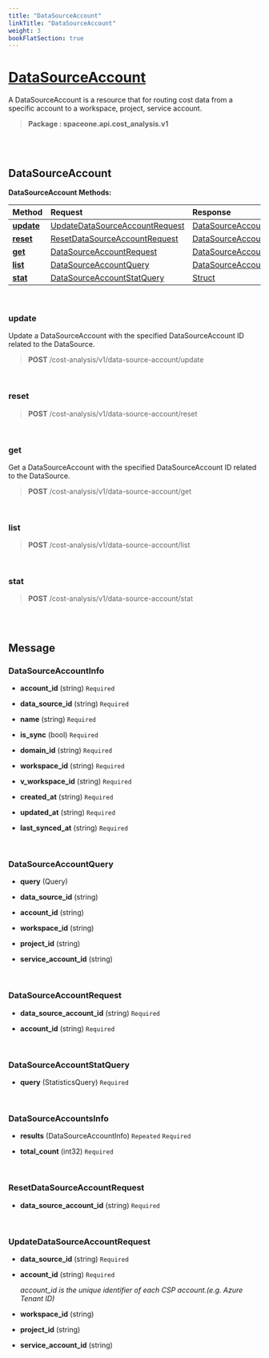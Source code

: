 ```yaml
---
title: "DataSourceAccount"
linkTitle: "DataSourceAccount"
weight: 3
bookFlatSection: true
---
```

# [DataSourceAccount](#DataSourceAccount)
A DataSourceAccount is a resource that for routing cost data from a specific account to a workspace, project, service account.


>  **Package : spaceone.api.cost_analysis.v1**

<br>
<br>

## DataSourceAccount





**DataSourceAccount Methods:**


| Method | Request | Response |
| :----- | :-------- | :-------- |
| [**update**](./DataSourceAccount#update) | [UpdateDataSourceAccountRequest](DataSourceAccount#updatedatasourceaccountrequest) | [DataSourceAccountInfo](DataSourceAccount#datasourceaccountinfo) |
| [**reset**](./DataSourceAccount#reset) | [ResetDataSourceAccountRequest](DataSourceAccount#resetdatasourceaccountrequest) | [DataSourceAccountsInfo](DataSourceAccount#datasourceaccountsinfo) |
| [**get**](./DataSourceAccount#get) | [DataSourceAccountRequest](DataSourceAccount#datasourceaccountrequest) | [DataSourceAccountInfo](DataSourceAccount#datasourceaccountinfo) |
| [**list**](./DataSourceAccount#list) | [DataSourceAccountQuery](DataSourceAccount#datasourceaccountquery) | [DataSourceAccountsInfo](DataSourceAccount#datasourceaccountsinfo) |
| [**stat**](./DataSourceAccount#stat) | [DataSourceAccountStatQuery](DataSourceAccount#datasourceaccountstatquery) | [Struct](DataSourceAccount#struct) |



    
<br>

### update

Update a DataSourceAccount with the specified DataSourceAccount ID related to the DataSource.



> **POST** /cost-analysis/v1/data-source-account/update
>






    
<br>

### reset





> **POST** /cost-analysis/v1/data-source-account/reset
>






    
<br>

### get

Get a DataSourceAccount with the specified DataSourceAccount ID related to the DataSource.



> **POST** /cost-analysis/v1/data-source-account/get
>






    
<br>

### list





> **POST** /cost-analysis/v1/data-source-account/list
>






    
<br>

### stat





> **POST** /cost-analysis/v1/data-source-account/stat
>






    


<br>
<br>

## Message



### DataSourceAccountInfo
* **account_id** (string)   `Required` 

    
* **data_source_id** (string)   `Required` 

    
* **name** (string)   `Required` 

    
* **is_sync** (bool)   `Required` 

    
* **domain_id** (string)   `Required` 

    
* **workspace_id** (string)   `Required` 

    
* **v_workspace_id** (string)   `Required` 

    
* **created_at** (string)   `Required` 

    
* **updated_at** (string)   `Required` 

    
* **last_synced_at** (string)   `Required` 

    <br>

### DataSourceAccountQuery
* **query** (Query)  

    
* **data_source_id** (string)  

    
* **account_id** (string)  

    
* **workspace_id** (string)  

    
* **project_id** (string)  

    
* **service_account_id** (string)  

    <br>

### DataSourceAccountRequest
* **data_source_account_id** (string)   `Required` 

    
* **account_id** (string)   `Required` 

    <br>

### DataSourceAccountStatQuery
* **query** (StatisticsQuery)   `Required` 

    <br>

### DataSourceAccountsInfo
* **results** (DataSourceAccountInfo)  `Repeated`    `Required` 

    
* **total_count** (int32)   `Required` 

    <br>

### ResetDataSourceAccountRequest
* **data_source_account_id** (string)   `Required` 

    <br>

### UpdateDataSourceAccountRequest
* **data_source_id** (string)   `Required` 

    
* **account_id** (string)   `Required` 

  *account_id is the unique identifier of each CSP account.(e.g. Azure Tenant ID)*

    
* **workspace_id** (string)  

    
* **project_id** (string)  

    
* **service_account_id** (string)  

    <br>
